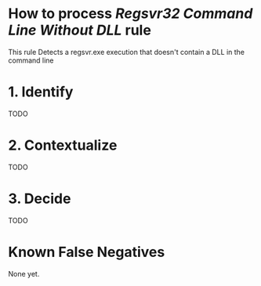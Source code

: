 # How to process *Regsvr32 Command Line Without DLL* rule
This rule Detects a regsvr.exe execution that doesn't contain a DLL in the command line

# 1. Identify
TODO

# 2. Contextualize
TODO

# 3. Decide
TODO

# Known False Negatives
None yet.
